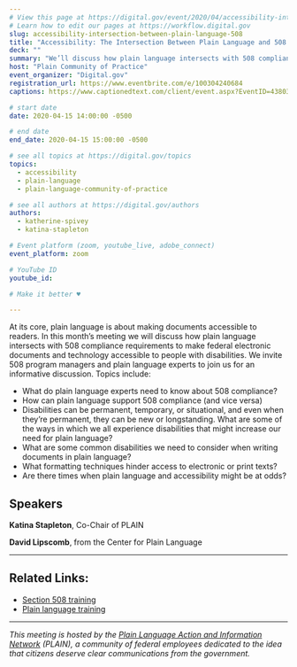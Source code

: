 ```yaml
---
# View this page at https://digital.gov/event/2020/04/accessibility-intersection-between-plain-language-508
# Learn how to edit our pages at https://workflow.digital.gov
slug: accessibility-intersection-between-plain-language-508
title: "Accessibility: The Intersection Between Plain Language and 508 Compliance"
deck: ""
summary: "We’ll discuss how plain language intersects with 508 compliance requirements to make federal electronic documents and information technology accessible to people with disabilities."
host: "Plain Community of Practice"
event_organizer: "Digital.gov"
registration_url: https://www.eventbrite.com/e/100304240684
captions: https://www.captionedtext.com/client/event.aspx?EventID=4380373&CustomerID=321

# start date
date: 2020-04-15 14:00:00 -0500

# end date
end_date: 2020-04-15 15:00:00 -0500

# see all topics at https://digital.gov/topics
topics: 
  - accessibility
  - plain-language
  - plain-language-community-of-practice

# see all authors at https://digital.gov/authors
authors: 
  - katherine-spivey
  - katina-stapleton

# Event platform (zoom, youtube_live, adobe_connect)
event_platform: zoom

# YouTube ID
youtube_id: 

# Make it better ♥

---
```


At its core, plain language is about making documents accessible to readers. In this month’s meeting we will discuss how plain language intersects with 508 compliance requirements to make federal electronic documents and technology accessible to people with disabilities. We invite 508 program managers and plain language experts to join us for an informative discussion. Topics include:

 - What do plain language experts need to know about 508 compliance?
 - How can plain language support 508 compliance (and vice versa)
 - Disabilities can be permanent, temporary, or situational, and even when they’re permanent, they can be new or longstanding. What are some of the ways in which we all experience disabilities that might increase our need for plain language?
 - What are some common disabilities we need to consider when writing documents in plain language?
 - What formatting techniques hinder access to electronic or print texts?
 - Are there times when plain language and accessibility might be at odds?
 
## Speakers

**Katina Stapleton**, Co-Chair of PLAIN

**David Lipscomb**, from the Center for Plain Language

---

## Related Links:

 - [Section 508 training](https://www.section508.gov/training)
 - [Plain language training](https://plainlanguage.gov/)
 
 ---
 
 *This meeting is hosted by the [Plain Language Action and Information Network](https://plainlanguage.gov/) (PLAIN), a community of federal employees dedicated to the idea that citizens deserve clear communications from the government.*
